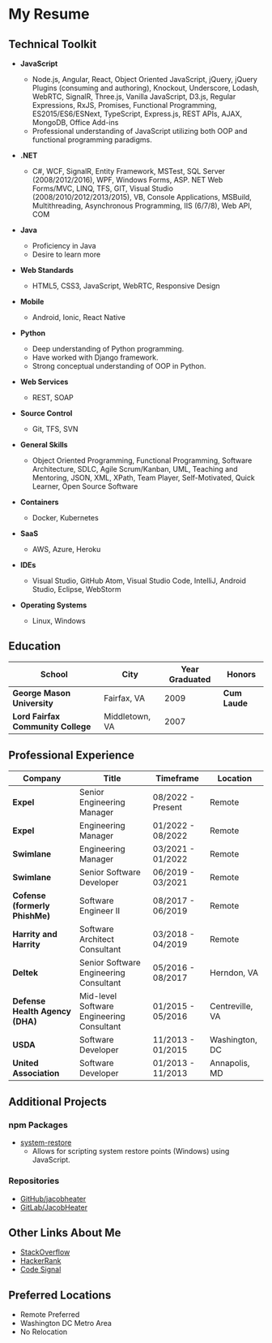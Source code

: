 # My Resume

## Technical Toolkit

* **JavaScript**
  * Node.js, Angular, React, Object Oriented JavaScript, jQuery, jQuery Plugins (consuming and authoring), Knockout, Underscore, Lodash, WebRTC, SignalR, Three.js, Vanilla JavaScript, D3.js, Regular Expressions, RxJS, Promises, Functional Programming, ES2015/ES6/ESNext, TypeScript, Express.js, REST APIs, AJAX, MongoDB, Office Add-ins
  * Professional understanding of JavaScript utilizing both OOP and functional programming paradigms.

* **.NET**
  * C#, WCF, SignalR, Entity Framework, MSTest, SQL Server (2008/2012/2016), WPF, Windows Forms, ASP. NET Web Forms/MVC, LINQ, TFS, GIT, Visual Studio (2008/2010/2012/2013/2015), VB, Console Applications, MSBuild, Multithreading, Asynchronous Programming, IIS (6/7/8), Web API, COM

* **Java**
  * Proficiency in Java
  * Desire to learn more

* **Web Standards**
  * HTML5, CSS3, JavaScript, WebRTC, Responsive Design

* **Mobile**
  * Android, Ionic, React Native

* **Python**
  * Deep understanding of Python programming.
  * Have worked with Django framework.
  * Strong conceptual understanding of OOP in Python.

* **Web Services**
  * REST, SOAP

* **Source Control**
  * Git, TFS, SVN

* **General Skills**
  * Object Oriented Programming, Functional Programming, Software Architecture, SDLC, Agile Scrum/Kanban, UML, Teaching and Mentoring, JSON, XML, XPath, Team Player, Self-Motivated, Quick Learner, Open Source Software

* **Containers**
  * Docker, Kubernetes

* **SaaS**
  * AWS, Azure, Heroku

* **IDEs**
  * Visual Studio, GitHub Atom, Visual Studio Code, IntelliJ, Android Studio, Eclipse, WebStorm

* **Operating Systems**
  * Linux, Windows

## Education

| School | City | Year Graduated | Honors |
| ------ | ---- | -------------- | ------ |
| **George Mason University** | Fairfax, VA | 2009 | **Cum Laude** |
| **Lord Fairfax Community College** | Middletown, VA | 2007 | |

## Professional Experience

| Company | Title | Timeframe | Location |
| ------- | ----- | --------- | -------- |
| **Expel** | Senior Engineering Manager | 08/2022 - Present | Remote |
| **Expel** | Engineering Manager | 01/2022 - 08/2022 | Remote |
| **Swimlane** | Engineering Manager       | 03/2021 - 01/2022 | Remote |
| **Swimlane** | Senior Software Developer | 06/2019 - 03/2021 | Remote |
| **Cofense (formerly PhishMe)** | Software Engineer II | 08/2017 - 06/2019 | Remote |
| **Harrity and Harrity** | Software Architect Consultant | 03/2018 - 04/2019 | Remote |
| **Deltek** | Senior Software Engineering Consultant | 05/2016 - 08/2017 | Herndon, VA |
| **Defense Health Agency (DHA)** | Mid-level Software Engineering Consultant | 01/2015 - 05/2016 | Centreville, VA |
| **USDA** | Software Developer | 11/2013 - 01/2015 | Washington, DC |
| **United Association** | Software Developer | 01/2013 - 11/2013 | Annapolis, MD |

## Additional Projects

### npm Packages

* [system-restore](https://www.npmjs.com/package/system-restore)
  * Allows for scripting system restore points (Windows) using JavaScript.

### Repositories

* [GitHub/jacobheater](https://github.com/jacobheater/)
* [GitLab/JacobHeater](https://gitlab.com/JacobHeater)

## Other Links About Me

* [StackOverflow](http://stackoverflow.com/users/2023218/jacob-heater)
* [HackerRank](https://www.hackerrank.com/jacobheater)
* [Code Signal](https://app.codesignal.com/profile/jacobheater)

## Preferred Locations

* Remote Preferred
* Washington DC Metro Area
* No Relocation

